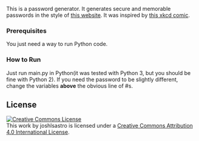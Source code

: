 This is a password generator. It generates secure and memorable passwords in the style of [this website](http://correcthorsebatterystaple.net). It was inspired by [this xkcd comic](http://xkcd.com/936).

### Prerequisites

You just need a way to run Python code.

### How to Run

Just run main.py in Python(it was tested with Python 3, but you should be fine with Python 2). If you need the password to be slightly different, change the variables **above** the obvious line of #s.

## License

[![Creative Commons License](https://i.creativecommons.org/l/by/4.0/88x31.png)](http://creativecommons.org/licenses/by/4.0/)  
This work by joshlsastro is licensed under a [Creative Commons Attribution 4.0 International License](http://creativecommons.org/licenses/by/4.0/).

